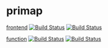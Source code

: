 # primap
[frontend](frontend/) [![Build Status](https://github.com/sue445/primap/workflows/frontend-build/badge.svg?branch=master)](https://github.com/sue445/primap/actions?query=workflow%3Afrontend-build) [![Build Status](https://github.com/sue445/primap/workflows/frontend-deploy/badge.svg?branch=master)](https://github.com/sue445/primap/actions?query=workflow%3Afrontend-deploy)

[function](function/) [![Build Status](https://github.com/sue445/primap/workflows/function-build/badge.svg?branch=master)](https://github.com/sue445/primap/actions?query=workflow%3Afunction-build) [![Build Status](https://github.com/sue445/primap/workflows/function-depoy/badge.svg?branch=master)](https://github.com/sue445/primap/actions?query=workflow%3Afunction-depoy)
